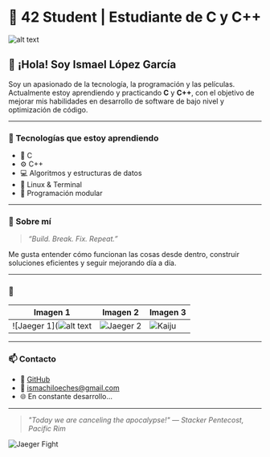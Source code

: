 # 🌊 42 Student | Estudiante de C y C++

![alt text](https://giffiles.alphacoders.com/223/223461.gif)
## 👋 ¡Hola! Soy Ismael López García

Soy un apasionado de la tecnología, la programación y las películas.  
Actualmente estoy aprendiendo y practicando **C** y **C++**, con el objetivo de mejorar mis habilidades en desarrollo de software de bajo nivel y optimización de código.

---

### 🚀 Tecnologías que estoy aprendiendo
- 🧠 C
- ⚙️ C++
- 💻 Algoritmos y estructuras de datos
- 🐧 Linux & Terminal
- 🧩 Programación modular

---

### 💬 Sobre mí
> *“Build. Break. Fix. Repeat.”*

Me gusta entender cómo funcionan las cosas desde dentro, construir soluciones eficientes y seguir mejorando día a día.

---

### 📸 

| Imagen 1 | Imagen 2 | Imagen 3 |
|-----------|-----------|-----------|
| ![Jaeger 1](![alt text](https://media.discordapp.net/attachments/1343555044154409074/1349058024815464499/IMG_2594.png?ex=68f318f1&is=68f1c771&hm=70841c6bd25a17a2fad395146622bfaeda3fcbcba4cb7d28a570531bf341113b&=&format=webp&quality=lossless&width=1524&height=1654) | ![Jaeger 2]() | ![Kaiju](https://media0.giphy.com/media/v1.Y2lkPTc5MGI3NjExeGw2anN1YjkzM3g2MzN6N2w4amwwaGgzMTR4amY4Y2V6cWk5dDI5aCZlcD12MV9pbnRlcm5hbF9naWZfYnlfaWQmY3Q9Zw/Dh5q0sShxgp13DwrvG/giphy.gif) |

---

### 📫 Contacto
- 💼 [GitHub](https://github.com/iiZzO)
- 📧 ismachiloeches@gmail.com 
- 🌐 En constante desarrollo...

---

> *"Today we are canceling the apocalypse!" — Stacker Pentecost, Pacific Rim*

![Jaeger Fight](https://media.tenor.com/QNw-mPcu-xAAAAAi/superman-hero.gif)
